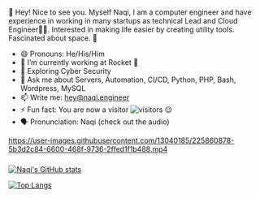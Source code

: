 ###

👋 Hey! Nice to see you. Myself Naqi, I am a computer engineer and have experience in working in many startups as technical Lead and Cloud Engineer👨‍💻. 
Interested in making life easier by creating utility tools. Fascinated about space. 👾

- 😄 Pronouns: He/His/Him
- 🔭 I’m currently working at Rocket 🚀
- 🌱 Exploring Cyber Security
- 💬 Ask me about Servers, Automation, CI/CD, Python, PHP, Bash, Wordpress, MySQL
- 📫 Write me: hey@naqi.engineer
- ⚡ Fun fact: You are now a visitor ![visitors](https://visitor-badge.laobi.icu/badge?page_id=NaqiRizvi) 😉
- 🗣️ Pronunciation: Naqi (check out the audio)

https://user-images.githubusercontent.com/13040185/225860878-5b3d2c84-6600-468f-9736-2ffed1f1b488.mp4

###
[![Naqi's GitHub stats](https://github-readme-stats.vercel.app/api?username=naqirizvi&theme=aura_dark&show_icons=true&title_color=2ED3EA&hide=prs)](https://github.com/naqirizvi/github-readme-stats)

[![Top Langs](https://github-readme-stats.vercel.app/api/top-langs/?username=naqirizvi&layout=compact)](https://github.com/naqirizvi/github-readme-stats)
